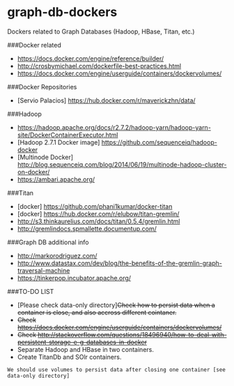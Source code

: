 # graph-db-dockers
Dockers related to Graph Databases (Hadoop, HBase, Titan, etc.)

###Docker related
* https://docs.docker.com/engine/reference/builder/
* http://crosbymichael.com/dockerfile-best-practices.html
* https://docs.docker.com/engine/userguide/containers/dockervolumes/

###Docker Repositories
* [Servio Palacios] https://hub.docker.com/r/maverickzhn/data/

###Hadoop
* https://hadoop.apache.org/docs/r2.7.2/hadoop-yarn/hadoop-yarn-site/DockerContainerExecutor.html
* [Hadoop 2.7.1 Docker image] https://github.com/sequenceiq/hadoop-docker
* [Multinode Docker] http://blog.sequenceiq.com/blog/2014/06/19/multinode-hadoop-cluster-on-docker/
* https://ambari.apache.org/

###Titan
* [docker] https://github.com/phani1kumar/docker-titan
* [docker] https://hub.docker.com/r/elubow/titan-gremlin/
* http://s3.thinkaurelius.com/docs/titan/0.5.4/gremlin.html
* http://gremlindocs.spmallette.documentup.com/

###Graph DB additional info
* http://markorodriguez.com/
* http://www.datastax.com/dev/blog/the-benefits-of-the-gremlin-graph-traversal-machine
* https://tinkerpop.incubator.apache.org/ 

###TO-DO LIST
* [Please check data-only directory]~~Check how to persist data when a container is close, and also accross different cointaner.~~
* ~~Check https://docs.docker.com/engine/userguide/containers/dockervolumes/~~
* ~~Check http://stackoverflow.com/questions/18496940/how-to-deal-with-persistent-storage-e-g-databases-in-docker~~
* Separate Hadoop and HBase in two containers.
* Create TitanDb and SOlr containers.

```
We should use volumes to persist data after closing one container [see data-only directory]
```
